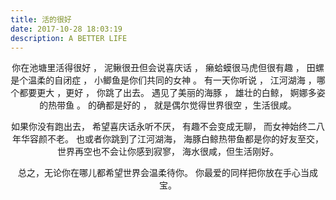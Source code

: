 ```yaml
---
title: 活的很好
date: 2017-10-28 18:03:19
description: A BETTER LIFE
---
```

<center>
你在池塘里活得很好 ，
泥鳅很丑但会说喜庆话 ，
癞蛤蟆很马虎但很有趣 ，
田螺是个温柔的自闭症 ，
小鲫鱼是你们共同的女神 。
有一天你听说 ，
江河湖海 ，哪个都要更大 ，更好 ，
你跳了出去。
遇见了美丽的海豚 ，
雄壮的白鲸，
婀娜多姿的热带鱼 。
的确都是好的 ，
就是偶尔觉得世界很空 ，生活很咸。  

如果你没有跑出去，
希望喜庆话永听不厌，
有趣不会变成无聊，
而女神始终二八年华容颜不老。
也或者你跳到了江河湖海，
海豚白鲸热带鱼都是你的好友至交，
世界再空也不会让你感到寂寥，
海水很咸，但生活刚好。  

总之，无论你在哪儿都希望世界会温柔待你。
你最爱的同样把你放在手心当成宝。
</center>

